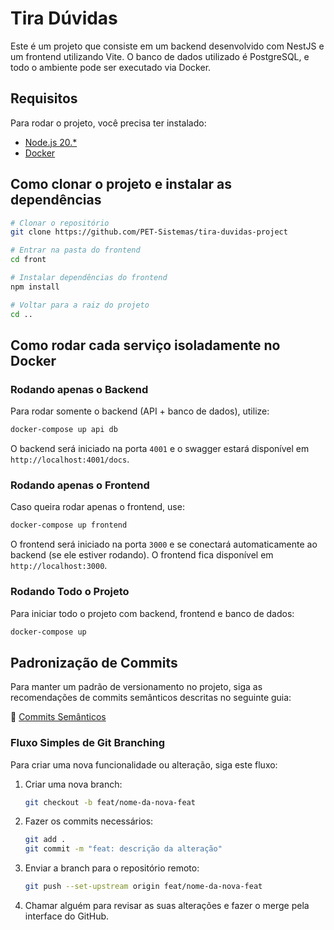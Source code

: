 # Tira Dúvidas

Este é um projeto que consiste em um backend desenvolvido com NestJS e um frontend utilizando Vite. O banco de dados utilizado é PostgreSQL, e todo o ambiente pode ser executado via Docker.

## Requisitos

Para rodar o projeto, você precisa ter instalado:
- [Node.js 20.*](https://nodejs.org/)
- [Docker](https://www.docker.com/)

## Como clonar o projeto e instalar as dependências

```bash
# Clonar o repositório
git clone https://github.com/PET-Sistemas/tira-duvidas-project

# Entrar na pasta do frontend
cd front

# Instalar dependências do frontend
npm install

# Voltar para a raiz do projeto
cd ..
```

## Como rodar cada serviço isoladamente no Docker

### Rodando apenas o Backend

Para rodar somente o backend (API + banco de dados), utilize:
```bash
docker-compose up api db
```
O backend será iniciado na porta `4001` e o swagger estará disponível em `http://localhost:4001/docs`.

### Rodando apenas o Frontend

Caso queira rodar apenas o frontend, use:
```bash
docker-compose up frontend
```
O frontend será iniciado na porta `3000` e se conectará automaticamente ao backend (se ele estiver rodando). O frontend fica disponível em `http://localhost:3000`.

### Rodando Todo o Projeto

Para iniciar todo o projeto com backend, frontend e banco de dados:
```bash
docker-compose up
```

## Padronização de Commits

Para manter um padrão de versionamento no projeto, siga as recomendações de commits semânticos descritas no seguinte guia:

🔗 [Commits Semânticos](https://www.conventionalcommits.org/pt-br/v1.0.0/)

### Fluxo Simples de Git Branching

Para criar uma nova funcionalidade ou alteração, siga este fluxo:

1. Criar uma nova branch:
   ```bash
   git checkout -b feat/nome-da-nova-feat
   ```

2. Fazer os commits necessários:
   ```bash
   git add .
   git commit -m "feat: descrição da alteração"
   ```

3. Enviar a branch para o repositório remoto:
   ```bash
   git push --set-upstream origin feat/nome-da-nova-feat
   ```

4. Chamar alguém para revisar as suas alterações e fazer o merge pela interface do GitHub.
